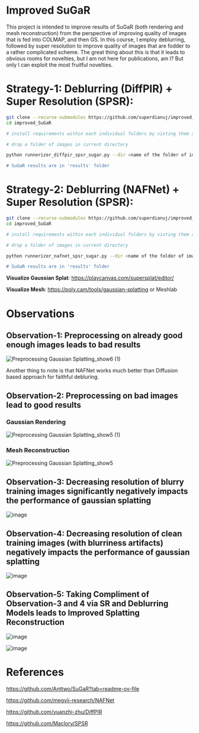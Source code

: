 # Improved SuGaR
This project is intended to improve results of SuGaR (both rendering and mesh reconstruction) from the perspective of improving quality of images that is fed into COLMAP, and then GS.
In this course, I employ deblurring, followed by super resolution to improve quality of images that are fodder to a rather complicated scheme. 
The great thing about this is that it leads to obvious rooms for novelties, but I am not here for publications, am I? But only I can exploit the most fruitful novelties.

# Strategy-1: Deblurring (DiffPIR) + Super Resolution (SPSR):
```bash
git clone --recurse-submodules https://github.com/superdianuj/improved_SuGaR.git
cd improved_SuGaR

# install requirements within each individual folders by visting them and checking out respective README.md

# drop a folder of images in current directory

python runnerizer_diffpir_spsr_sugar.py --dir <name of the folder of images> --choice <'Gaussian' or 'motion'> --sugar_choice <"density or "sdf">

# SuGaR results are in 'results' folder
```

# Strategy-2: Deblurring (NAFNet) + Super Resolution (SPSR):
```bash
git clone --recurse-submodules https://github.com/superdianuj/improved_SuGaR.git
cd improved_SuGaR

# install requirements within each individual folders by visting them and checking out respective README.md

# drop a folder of images in current directory

python runnerizer_nafnet_spsr_sugar.py --dir <name of the folder of images> --resize_imgs <resize images to some dimensions (a x a)> --sugar_choice <"density or "sdf">

# SuGaR results are in 'results' folder
```

**Visualize Gaussian Splat**: https://playcanvas.com/supersplat/editor/

**Visualize Mesh**: https://poly.cam/tools/gaussian-splatting or Meshlab


# Observations
## Observation-1: Preprocessing on already good enough images leads to bad results

![Preprocessing Gaussian Splatting_show6 (1)](https://github.com/superdianuj/improved_SuGaR/assets/47445756/119f0ed2-1709-4766-bb59-23ff7baf31f4)


Another thing to note is that NAFNet works much better than Diffusion based approach for faithful debluring.


## Observation-2: Preprocessing on bad images lead to good results

### Gaussian Rendering
![Preprocessing Gaussian Splatting_show5 (1)](https://github.com/superdianuj/improved_SuGaR/assets/47445756/6f7ed96a-4745-4fc0-b619-1faeded2ce4b)




### Mesh Reconstruction
![Preprocessing Gaussian Splatting_show5](https://github.com/superdianuj/improved_SuGaR/assets/47445756/b565da27-70c3-4b59-ac88-79842c9695fe)


## Observation-3: Decreasing resolution of blurry training images significantly negatively impacts the performance of gaussian splatting


![image](https://github.com/superdianuj/improved_SuGaR/assets/47445756/dfd09030-18e2-4068-beb3-839b0a14451a)


## Observation-4: Decreasing resolution of clean training images (with blurriness artifacts) negatively impacts the performance of gaussian splatting

![image](https://github.com/superdianuj/improved_SuGaR/assets/47445756/328fa673-1540-489f-87ac-3a6b2df56e2e)


## Observation-5: Taking Compliment of Observation-3 and 4 via SR and Deblurring Models leads to Improved Splatting Reconstruction

![image](https://github.com/superdianuj/improved_SuGaR/assets/47445756/61453c4d-1b90-46ca-8d9b-e284fee31289)

![image](https://github.com/superdianuj/improved_SuGaR/assets/47445756/02a9537c-18ab-4064-b75b-1b1b4a4aad1f)





# References
https://github.com/Anttwo/SuGaR?tab=readme-ov-file

https://github.com/megvii-research/NAFNet

https://github.com/yuanzhi-zhu/DiffPIR

https://github.com/Maclory/SPSR




